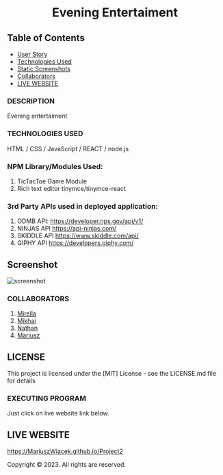 # <p align="center">**Evening Entertaiment**</p>


## Table of Contents

- [User Story](#user-story)
- [Technologies Used](#technologies-used)
- [Static Screenshots](#screenshot)
- [Collaborators](#collaborators)
- [LIVE WEBSITE](#live-website)

### DESCRIPTION

Evening entertaiment


### TECHNOLOGIES USED

HTML / CSS / JavaScript / REACT / node.js

### NPM Library/Modules Used:

1. TicTacToe Game Module
2. Rich text editor tinymce/tinymce-react

### 3rd Party APIs used in deployed application:

1. ODMB API: https://developer.nps.gov/api/v1/
2. NINJAS API https://api-ninjas.com/
3. SKIDDLE API https://www.skiddle.com/api/
4. GIPHY API https://developers.giphy.com/

## Screenshot

![screenshot](images/screenshot.png)


### COLLABORATORS

1. [Mirella](https://github.com/MIRY84)
2. [Mikhai](https://github.com/mihacuo/)
3. [Nathan](https://github.com/NatCro)
4. [Mariusz](https://github.com/MariuszWiacek)

## LICENSE

This project is licensed under the [MIT] License - see the LICENSE.md file for details

### EXECUTING PROGRAM

Just click on live website link below.

## LIVE WEBSITE
https://MariuszWiacek.github.io/Project2


Copyright © 2023. All rights are reserved.
